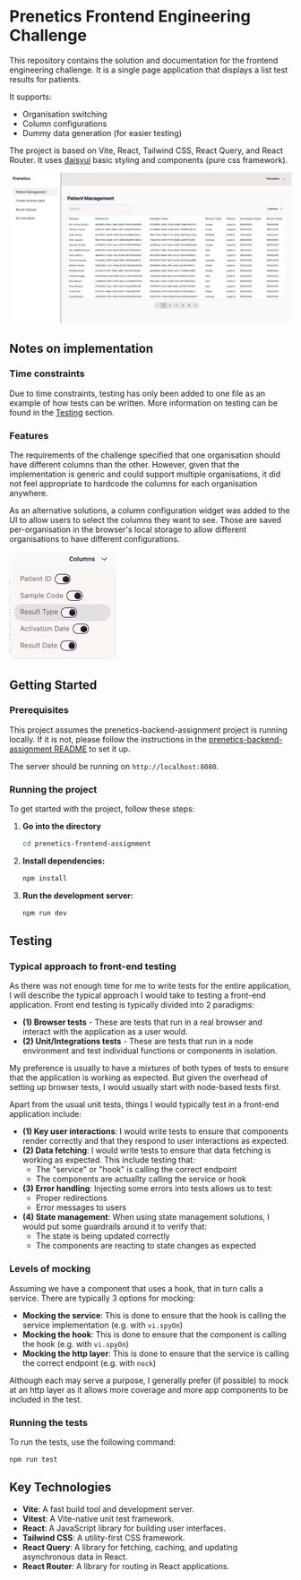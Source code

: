 # Prenetics Frontend Engineering Challenge

This repository contains the solution and documentation for the frontend engineering challenge.
It is a single page application that displays a list test results for patients.

It supports:

- Organisation switching
- Column configurations
- Dummy data generation (for easier testing)

The project is based on Vite, React, Tailwind CSS, React Query, and React Router.
It uses [daisyui](https://daisyui.com/) basic styling and components (pure css framework).

![](./resources/screenshot.png)

## Notes on implementation

### Time constraints

Due to time constraints, testing has only been added to one file as an example of how tests can be written.
More information on testing can be found in the [Testing](#testing) section.

### Features

The requirements of the challenge specified that one organisation should have different columns than the other.
However, given that the implementation is generic and could support multiple organisations, it did not feel appropriate to hardcode the columns for each organisation anywhere.

As an alternative solutions, a column configuration widget was added to the UI to allow users to select the columns they want to see.
Those are saved per-organisation in the browser's local storage to allow different organisations to have different configurations.

![](./resources/config-toggles.png)

## Getting Started

### Prerequisites

This project assumes the prenetics-backend-assignment project is running locally.
If it is not, please follow the instructions in the [prenetics-backend-assignment README](../prenetics-backend-assignment/README.md) to set it up.

The server should be running on `http://localhost:8080`.

### Running the project

To get started with the project, follow these steps:

1. **Go into the directory**

   ```sh
   cd prenetics-frontend-assignment
   ```

2. **Install dependencies:**

   ```sh
   npm install
   ```

3. **Run the development server:**
   ```sh
   npm run dev
   ```

## Testing

### Typical approach to front-end testing

As there was not enough time for me to write tests for the entire application, I will describe the typical approach I would take to testing a front-end application.
Front end testing is typically divided into 2 paradigms:

- **(1) Browser tests** - These are tests that run in a real browser and interact with the application as a user would.
- **(2) Unit/Integrations tests** - These are tests that run in a node environment and test individual functions or components in isolation.

My preference is usually to have a mixtures of both types of tests to ensure that the application is working as expected. But given the overhead of setting up browser tests, I would usually start with node-based tests first.

Apart from the usual unit tests, things I would typically test in a front-end application include:

- **(1) Key user interactions**: I would write tests to ensure that components render correctly and that they respond to user interactions as expected.
- **(2) Data fetching**: I would write tests to ensure that data fetching is working as expected. This include testing that:
  - The "service" or "hook" is calling the correct endpoint
  - The components are actuallty calling the service or hook
- **(3) Error handling**: Injecting some errors into tests allows us to test:
  - Proper redirections
  - Error messages to users
- **(4) State management**: When using state management solutions, I would put some guardrails around it to verify that:
  - The state is being updated correctly
  - The components are reacting to state changes as expected

### Levels of mocking

Assuming we have a component that uses a hook, that in turn calls a service. There are typically 3 options for mocking:

- **Mocking the service**: This is done to ensure that the hook is calling the service implementation (e.g. with `vi.spyOn`)
- **Mocking the hook**: This is done to ensure that the component is calling the hook (e.g. with `vi.spyOn`)
- **Mocking the http layer**: This is done to ensure that the service is calling the correct endpoint (e.g. with `nock`)

Although each may serve a purpose, I generally prefer (if possible) to mock at an http layer as it allows more coverage and more app components to be included in the test.

### Running the tests

To run the tests, use the following command:

```sh
npm run test
```

## Key Technologies

- **Vite**: A fast build tool and development server.
- **Vitest**: A Vite-native unit test framework.
- **React**: A JavaScript library for building user interfaces.
- **Tailwind CSS**: A utility-first CSS framework.
- **React Query**: A library for fetching, caching, and updating asynchronous data in React.
- **React Router**: A library for routing in React applications.
